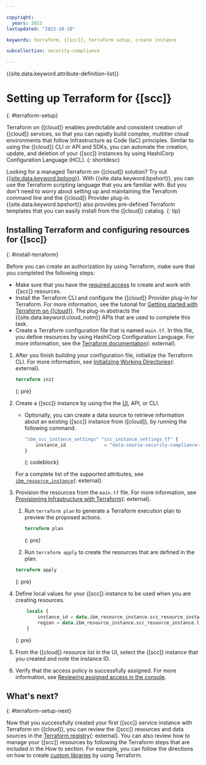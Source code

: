 ```yaml
---

copyright:
  years: 2023
lastupdated: "2023-10-10"

keywords: terraform, {[scc]}, terraform setup, create instance

subcollection: security-compliance

---
```


{{site.data.keyword.attribute-definition-list}}


# Setting up Terraform for {[scc]}
{: #terraform-setup}

Terraform on {[cloud]} enables predictable and consistent creation of {[cloud]} services, so that you can rapidly build complex, multitier cloud environments that follow Infrastructure as Code (IaC) principles. Similar to using the {[cloud]} CLI or API and SDKs, you can automate the creation, update, and deletion of your {[scc]} instances by using HashiCorp Configuration Language (HCL).
{: shortdesc}

Looking for a managed Terraform on {[cloud]} solution? Try out [{{site.data.keyword.bplong}}](/docs/schematics?topic=schematics-getting-started). With {{site.data.keyword.bpshort}}, you can use the Terraform scripting language that you are familiar with. But you don't need to worry about setting up and maintaining the Terraform command line and the {[cloud]} Provider plug-in. {{site.data.keyword.bpshort}} also provides pre-defined Terraform templates that you can easily install from the {[cloud]} catalog.
{: tip}

## Installing Terraform and configuring resources for {[scc]}
{: #install-terraform}

Before you can create an authorization by using Terraform, make sure that you completed the following steps:

* Make sure that you have the [required access](/docs/security-compliance?topic=security-compliance-assign-roles) to create and work with {[scc]} resources.
* Install the Terraform CLI and configure the {[cloud]} Provider plug-in for Terraform. For more information, see the tutorial for [Getting started with Terraform on {[cloud]}](/docs/ibm-cloud-provider-for-terraform?topic=ibm-cloud-provider-for-terraform-getting-started). The plug-in abstracts the {{site.data.keyword.cloud_notm}} APIs that are used to complete this task.
* Create a Terraform configuration file that is named `main.tf`. In this file, you define resources by using HashiCorp Configuration Language. For more information, see the [Terraform documentation](https://developer.hashicorp.com/terraform/language){: external}.


1. After you finish building your configuration file, initialize the Terraform CLI. For more information, see [Initializing Working Directories](https://developer.hashicorp.com/terraform/cli/init){: external}.

   ```terraform
   terraform init
   ```
   {: pre}

2. Create a {[scc]} instance by using the the [UI](/docs/security-compliance?topic=security-compliance-getting-started), API, or CLI.

    * Optionally, you can create a data source to retrieve information about an existing {[scc]} instance from {[cloud]}, by running the following command. 

        ```terraform
        "ibm_scc_instance_settings" "scc_instance_settings_tf" {
            instance_id              = "data-source-security-compliance-instance"
        }
        ```
        {: codeblock}

   For a complete list of the supported attributes, see [`ibm_resource_instance`](https://registry.terraform.io/providers/IBM-Cloud/ibm/latest/docs/data-sources/resource_instance){: external}.

3. Provision the resources from the `main.tf` file. For more information, see [Provisioning Infrastructure with Terraform](https://developer.hashicorp.com/terraform/cli/run){: external}.

   1. Run `terraform plan` to generate a Terraform execution plan to preview the proposed actions.

        ```terraform
        terraform plan
        ```
        {: pre}

   2. Run `terraform apply` to create the resources that are defined in the plan.

    ```terraform
    terraform apply
    ```
    {: pre}

4. Define local values for your {[scc]} instance to be used when you are creating resources.

    ```terraform
        locals {
            instance_id = data.ibm_resource_instance.scc_resource_instance.guid
            region = data.ibm_resource_instance.scc_resource_instance.location
        }
    ```
   {: pre}

5. From the {[cloud]} resource list in the UI, select the {[scc]} instance that you created and note the instance ID.
6. Verify that the access policy is successfully assigned. For more information, see [Reviewing assigned access in the console](/docs/account?topic=account-assign-access-resources#review-your-access-console).


## What's next?
{: #terraform-setup-next}

Now that you successfully created your first {[scc]} service instance with Terraform on {[cloud]}, you can review the {[scc]} resources and data sources in the [Terraform registry](https://registry.terraform.io/providers/IBM-Cloud/ibm/latest/docs/resources/scc_rule){: external}. You can also review how to manage your {[scc]} resources by following the Terraform steps that are included in the How to section. For example, you can follow the directions on how to create [custom libraries](/docs/security-compliance?topic=security-compliance-custom-library&interface=api&code=curl) by using Terraform.

